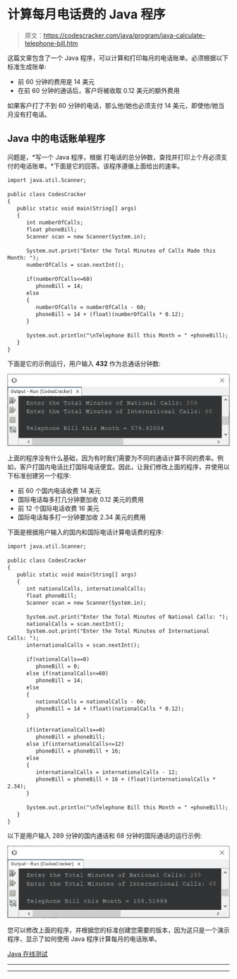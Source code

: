 # 计算每月电话费的 Java 程序

> 原文：<https://codescracker.com/java/program/java-calculate-telephone-bill.htm>

这篇文章包含了一个 Java 程序，可以计算和打印每月的电话账单。必须根据以下标准生成账单:

*   前 60 分钟的费用是 14 美元
*   在前 60 分钟的通话后，客户将被收取 0.12 美元的额外费用

如果客户打了不到 60 分钟的电话，那么他/她也必须支付 14 美元，即使他/她当月没有打电话。

## Java 中的电话账单程序

问题是，*写一个 Java 程序，根据 打电话的总分钟数，查找并打印上个月必须支付的电话账单。*下面是它的回答。该程序遵循上面给出的速率。

```
import java.util.Scanner;

public class CodesCracker
{
   public static void main(String[] args)
   {
      int numberOfCalls;
      float phoneBill;
      Scanner scan = new Scanner(System.in);

      System.out.print("Enter the Total Minutes of Calls Made this Month: ");
      numberOfCalls = scan.nextInt();

      if(numberOfCalls<=60)
         phoneBill = 14;
      else
      {
         numberOfCalls = numberOfCalls - 60;
         phoneBill = 14 + (float)(numberOfCalls * 0.12);
      }

      System.out.println("\nTelephone Bill this Month = " +phoneBill);
   }
}
```

下面是它的示例运行，用户输入 **432** 作为总通话分钟数:

![java calculate telephone bill](img/b5620ff9a93a63c7e7f8f06e44f909d8.png)

上面的程序没有什么基础，因为有时我们需要为不同的通话计算不同的费率。例如，客户打国内电话比打国际电话便宜。因此，让我们修改上面的程序，并使用以下标准创建另一个程序:

*   前 60 个国内电话收费 14 美元
*   国际电话每多打几分钟要加收 0.12 美元的费用
*   前 12 个国际电话收费 16 美元
*   国际电话每多打一分钟要加收 2.34 美元的费用

下面是根据用户输入的国内和国际电话计算电话费的程序:

```
import java.util.Scanner;

public class CodesCracker
{
   public static void main(String[] args)
   {
      int nationalCalls, internationalCalls;
      float phoneBill;
      Scanner scan = new Scanner(System.in);

      System.out.print("Enter the Total Minutes of National Calls: ");
      nationalCalls = scan.nextInt();
      System.out.print("Enter the Total Minutes of International Calls: ");
      internationalCalls = scan.nextInt();

      if(nationalCalls==0)
         phoneBill = 0;
      else if(nationalCalls<=60)
         phoneBill = 14;
      else
      {
         nationalCalls = nationalCalls - 60;
         phoneBill = 14 + (float)(nationalCalls * 0.12);
      }

      if(internationalCalls==0)
         phoneBill = phoneBill;
      else if(internationalCalls<=12)
         phoneBill = phoneBill + 16;
      else
      {
         internationalCalls = internationalCalls - 12;
         phoneBill = phoneBill + 16 + (float)(internationalCalls * 2.34);
      }

      System.out.println("\nTelephone Bill this Month = " +phoneBill);
   }
}
```

以下是用户输入 289 分钟的国内通话和 68 分钟的国际通话的运行示例:

![java program find monthly telephone bill](img/be2d0a0631c9f920a860dfef4362589c.png)

您可以修改上面的程序，并根据您的标准创建您需要的版本，因为这只是一个演示程序，显示了如何使用 Java 程序计算每月的电话账单。

[Java 在线测试](/exam/showtest.php?subid=1)

* * *

* * *